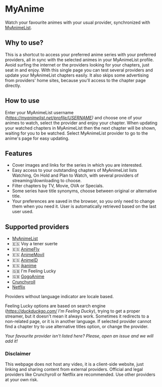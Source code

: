# MyAnime
Watch your favourite animes with your usual provider, synchronized with [MyAnimeList](https://myanimelist.net/).

## Why to use?
This is a shortcut to access your preferred anime series with your preferred providers, all in sync with the selected animes in your MyAnimeList profile. Avoid surfing the internet or the providers looking for your chapters, just seat in and enjoy. With this single page you can test several providers and update your MyAnimeList chapters easily. It also skips some advertising from providers' home sites, because you'll access to the chapter page directly.

## How to use
Enter your MyAnimeList username _(https://myanimelist.net/profile/USERNAME)_ and choose one of your animes to watch, select the provider and enjoy your chapter.
When updating your watched chapters in MyAnimeList then the next chapter will be shown, waiting for you to be watched.
Select MyAnimeList provider to go to the anime's page for easy updating.

## Features
- Cover images and links for the series in which you are interested.
- Easy access to your outstanding chapters of MyAnimeList lists Watching, On Hold and Plan to Watch, with several providers of streaming/downloading to choose.
- Filter chapters by TV, Movie, OVA or Specials.
- Some series have title synonyms, choose between original or alternative title.
- Your preferences are saved in the browser, so you only need to change them when you need it. User is automatically retrieved based on the last user used.

## Supported providers
- [MyAnimeList](https://myanimelist.net/)
- 🇪🇸 Voy a tener suerte
- 🇪🇸 [AnimeFlv](https://www.animeflv.net)
- 🇪🇸 [AnimeMovil](https://animemovil.com/)
- 🇪🇸 [AnimeID](https://www.animeid.tv/)
- 🇪🇸 [jkanime](http://jkanime.net/)
- 🇬🇧 I'm Feeling Lucky
- 🇬🇧 [GogoAnime](https://www2.gogoanime.se/)
- [Crunchyroll](https://www.crunchyroll.com/)
- [Netflix](https://www.netflix.com/)

Providers without language indicator are locale based.

Feeling Lucky options are based on search engine (_https://duckduckgo.com/ I'm Feeling Ducky_), trying to get a proper streamer, but it doesn't mean it always work. Sometimes it redirects to a non-related page, or it is in another language.
If selected provider cannot find a chapter try to use alternative titles option, or change the provider.

_Your favourite provider isn't listed here? Please, open an issue and we will add it!_

### Disclaimer
This webpage does not host any video, it is a client-side website, just linking and sharing content from external providers. Official and legal providers like Crunchyroll or Netflix are recommended. Use other providers at your own risk.
